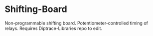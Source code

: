 # Shifting-Board
Non-programmable shifting board. Potentiometer-controlled timing of relays.
Requires Diptrace-Libraries repo to edit.
